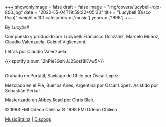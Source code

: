 +++
showonlyimage = false
draft = false
image = "img/covers/lucybell-rojo-800.jpg"
date = "2022-05-04T19:59:22+05:30"
title = "Lucybell (Disco Rojo)"
weight = 101
categories = ['music']
years = ['1998']
+++

By _Lucybell_

<!--more-->

Compuesto y producido por Lucybell: Francisco González, Marcelo Muñoz, Claudio Valenzuela, Gabriel Vigliensoni.

Letras por Claudio Valenzuela.

{{<spotify album 12hPIe3GsNJJ2Sosf8KVw5>}}
<br><br>

Grabado en Portátil, Santiago de Chile por Óscar López.

Mezclado en el Pié, Buenos Aires, Argentina por Óscar López. Asistido por Sebastián Perkal.

Masterizado en Abbey Road por Chris Blair.

© 1998 EMI Odeón Chilena ℗ 1998 EMI Odeón Chilena

[MusicBrainz](https://musicbrainz.org/release-group/5a29f0ad-e354-3628-9385-9c79416b6a59) | [Discogs](https://www.discogs.com/Lucybell-Lucybell/master/589761)
